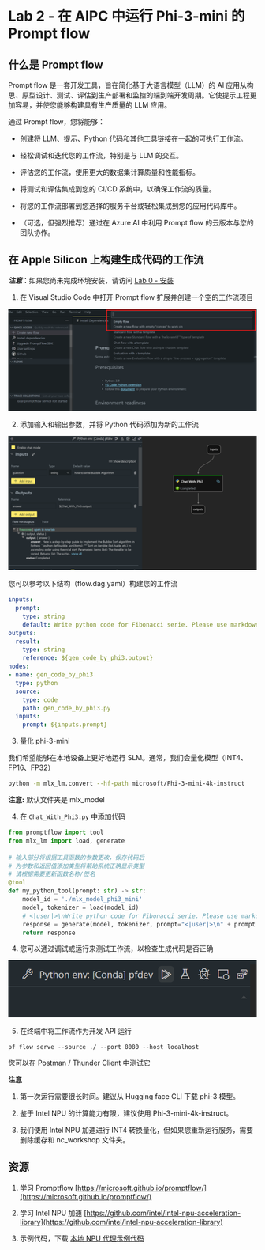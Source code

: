 # Lab 2 - 在 AIPC 中运行 Phi-3-mini 的 Prompt flow

## 什么是 Prompt flow

Prompt flow 是一套开发工具，旨在简化基于大语言模型（LLM）的 AI 应用从构思、原型设计、测试、评估到生产部署和监控的端到端开发周期。它使提示工程更加容易，并使您能够构建具有生产质量的 LLM 应用。

通过 Prompt flow，您将能够：

- 创建将 LLM、提示、Python 代码和其他工具链接在一起的可执行工作流。

- 轻松调试和迭代您的工作流，特别是与 LLM 的交互。

- 评估您的工作流，使用更大的数据集计算质量和性能指标。

- 将测试和评估集成到您的 CI/CD 系统中，以确保工作流的质量。

- 将您的工作流部署到您选择的服务平台或轻松集成到您的应用代码库中。

- （可选，但强烈推荐）通过在 Azure AI 中利用 Prompt flow 的云版本与您的团队协作。

## 在 Apple Silicon 上构建生成代码的工作流

***注意***：如果您尚未完成环境安装，请访问 [Lab 0 - 安装](./01.Installations.md)

1. 在 Visual Studio Code 中打开 Prompt flow 扩展并创建一个空的工作流项目

![create](../../../../../../../imgs/07/01/pf_create.png)

2. 添加输入和输出参数，并将 Python 代码添加为新的工作流

![flow](../../../../../../../imgs/07/01/pf_flow.png)

您可以参考以下结构（flow.dag.yaml）构建您的工作流

```yaml
inputs:
  prompt:
    type: string
    default: Write python code for Fibonacci serie. Please use markdown as output
outputs:
  result:
    type: string
    reference: ${gen_code_by_phi3.output}
nodes:
- name: gen_code_by_phi3
  type: python
  source:
    type: code
    path: gen_code_by_phi3.py
  inputs:
    prompt: ${inputs.prompt}
```

3. 量化 phi-3-mini

我们希望能够在本地设备上更好地运行 SLM。通常，我们会量化模型（INT4、FP16、FP32）

```bash
python -m mlx_lm.convert --hf-path microsoft/Phi-3-mini-4k-instruct
```

**注意:** 默认文件夹是 mlx_model

4. 在 `Chat_With_Phi3.py` 中添加代码

```python
from promptflow import tool
from mlx_lm import load, generate

# 输入部分将根据工具函数的参数更改，保存代码后
# 为参数和返回值添加类型将帮助系统正确显示类型
# 请根据需要更新函数名称/签名
@tool
def my_python_tool(prompt: str) -> str:
    model_id = './mlx_model_phi3_mini'
    model, tokenizer = load(model_id)
    # <|user|>\nWrite python code for Fibonacci serie. Please use markdown as output<|end|>\n<|assistant|>
    response = generate(model, tokenizer, prompt="<|user|>\n" + prompt  + "<|end|>\n<|assistant|>", max_tokens=2048, verbose=True)
    return response
```

4. 您可以通过调试或运行来测试工作流，以检查生成代码是否正确

![RUN](../../../../../../../imgs/07/01/pf_run.png)

5. 在终端中将工作流作为开发 API 运行

```
pf flow serve --source ./ --port 8080 --host localhost
```

您可以在 Postman / Thunder Client 中测试它

**注意**

1. 第一次运行需要很长时间。建议从 Hugging face CLI 下载 phi-3 模型。

2. 鉴于 Intel NPU 的计算能力有限，建议使用 Phi-3-mini-4k-instruct。

3. 我们使用 Intel NPU 加速进行 INT4 转换量化，但如果您重新运行服务，需要删除缓存和 nc_workshop 文件夹。

## 资源

1. 学习 Promptflow [https://microsoft.github.io/promptflow/](https://microsoft.github.io/promptflow/)

2. 学习 Intel NPU 加速 [https://github.com/intel/intel-npu-acceleration-library](https://github.com/intel/intel-npu-acceleration-library)

3. 示例代码，下载 [本地 NPU 代理示例代码](../../../../code/07.Lab/01/local-npu-agent/)